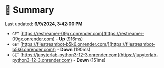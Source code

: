 # 📖 Summary
Last updated: **6/9/2024, 3:42:00 PM**

- `GET` [https://restreamer-09gx.onrender.com](https://restreamer-09gx.onrender.com) - **Up** (916ms)
- `GET` [https://filestreambot-b5k6.onrender.com/](https://filestreambot-b5k6.onrender.com/) - **Down** (190ms)
- `GET` [https://jupyterlab-python3-12-3.onrender.com](https://jupyterlab-python3-12-3.onrender.com) - **Down** (151ms)

